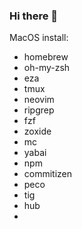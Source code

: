 ### Hi there 👋

MacOS install:
- homebrew
- oh-my-zsh
- eza
- tmux
- neovim
- ripgrep
- fzf
- zoxide
- mc
- yabai
- npm
- commitizen
- peco
- tig
- hub
- 

<!--
**franzli72/franzli72** is a ✨ _special_ ✨ repository because its `README.md` (this file) appears on your GitHub profile.

Here are some ideas to get you started:

- 🔭 I’m currently working on ...
- 🌱 I’m currently learning ...
- 👯 I’m looking to collaborate on ...
- 🤔 I’m looking for help with ...
- 💬 Ask me about ...
- 📫 How to reach me: ...
- 😄 Pronouns: ...
- ⚡ Fun fact: ...
-->
